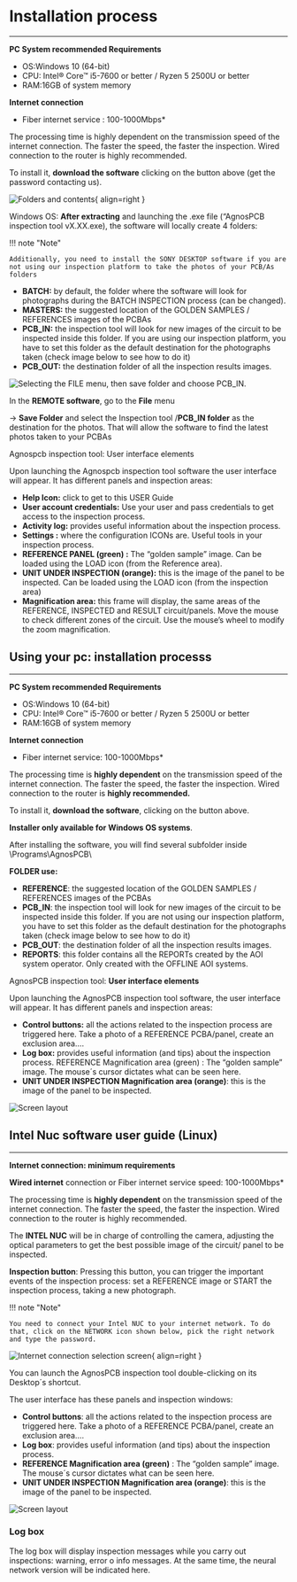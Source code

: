 # **Installation process**
___

**PC System recommended Requirements​**

- OS:Windows 10 (64-bit)
- CPU: Intel® Core™ i5-7600 or better / Ryzen 5 2500U or better
- RAM:16GB of system memory

**Internet connection**
- Fiber internet service : 100-1000Mbps*

The processing time is highly dependent on the transmission speed of the internet connection. The faster the speed, the faster the inspection. Wired connection to the router is highly recommended.

To install it, **download the software** clicking on the button above (get the password contacting us).

![Folders and contents](assets/software.PNG){ align=right }

Windows OS: **After extracting** and launching the .exe file (“AgnosPCB inspection tool vX.XX.exe), the software will locally create 4 folders: 


!!! note "Note"

    Additionally, you need to install the SONY DESKTOP software if you are not using our inspection platform to take the photos of your PCB/As folders



- **BATCH:** by default, the folder where the software will look for photographs during the BATCH INSPECTION process (can be changed).
- **MASTERS:** the suggested location of the GOLDEN SAMPLES / REFERENCES images of the PCBAs
- **PCB_IN:** the inspection tool will look for new images of the circuit to be inspected inside this folder. If you are using our inspection platform, you have to set this folder as the default destination for the photographs taken (check image below to see how to do it)
- **PCB_OUT:** the destination folder of all the inspection results images.

![Selecting the FILE menu, then save folder and choose PCB_IN.](assets/software-2.PNG)

In the **REMOTE software**, go to the **File** menu

-> **Save Folder** and select the Inspection tool /**PCB_IN folder** as the destination for the photos. That will allow the software to find the latest photos taken to your PCBAs

Agnospcb inspection tool: User interface elements

Upon launching the Agnospcb inspection tool software the user interface will appear. It has different panels and inspection areas:

- **​Help Icon:** click to get to this USER Guide
- **User account credentials:** Use your user and pass credentials to get access to the inspection process.
- **Activity log:** provides useful information about the inspection process.
- **Settings :** where the configuration ICONs are. Useful tools in your inspection process.
- **REFERENCE PANEL (green) :** The “golden sample” image. Can be loaded using the LOAD icon (from the Reference area).
- **UNIT UNDER INSPECTION (orange):** this is the image of the panel to be inspected. Can be loaded using the LOAD icon (from the inspection area)
- **Magnification area:** this frame will display, the same areas of the REFERENCE, INSPECTED and RESULT circuit/panels. Move the mouse to check different zones of the circuit. Use the mouse’s wheel to modify the zoom magnification.


## **Using your pc: installation processs**
___

**PC System recommended Requirements**

- OS:Windows 10 (64-bit)
- CPU: Intel® Core™ i5-7600 or better / Ryzen 5 2500U or better
- RAM:16GB of system memory

**Internet connection**

- Fiber internet service: 100-1000Mbps*

The processing time is **highly dependent** on the transmission speed of the internet connection. The faster the speed, the faster the inspection. Wired connection to the router is **highly recommended.**

To install it, **download the software**, clicking on the button above.

**Installer only available for Windows OS systems**.

After installing the software, you will find several subfolder inside \Programs\AgnosPCB\


**FOLDER use:**

- **REFERENCE**: the suggested location of the GOLDEN SAMPLES / REFERENCES images of the PCBAs
- **PCB_IN**: the inspection tool will look for new images of the circuit to be inspected inside this folder. If you are not using our inspection platform, you have to set this folder as the default destination for the photographs taken (check image below to see how to do it)
- **PCB_OUT**: the destination folder of all the inspection results images.
- **REPORTS**: this folder contains all the REPORTs created by the AOI system operator. Only created with the OFFLINE AOI systems.

AgnosPCB inspection tool: **User interface elements**

Upon launching the AgnosPCB inspection tool software, the user interface will appear. It has different panels and inspection areas:

- **Control buttons:** all the actions related to the inspection process are triggered here. Take a photo of a REFERENCE PCBA/panel, create an exclusion area….
- **Log box:** provides useful information (and tips) about the inspection process.
REFERENCE Magnification area (green) : The “golden sample” image. The mouse´s cursor dictates what can be seen here.
- **UNIT UNDER INSPECTION Magnification area (orange)**: this is the image of the panel to be inspected. 

![Screen layout](assets/pc-instalation-process.PNG)


## **Intel Nuc software user guide (Linux)**
___

**Internet connection: minimum requirements**

**Wired internet** connection or Fiber internet service speed: 100-1000Mbps*

The processing time is **highly dependent** on the transmission speed of the internet connection. The faster the speed, the faster the inspection. Wired connection to the router is highly recommended.

The **INTEL NUC** will be in charge of controlling the camera, adjusting the optical parameters to get the best possible image of the circuit/ panel to be inspected.

**Inspection button**: Pressing this button, you can trigger the important events of the inspection process: set a REFERENCE image or START the inspection process, taking a new photograph.

!!! note "Note"

    You need to connect your Intel NUC to your internet network. To do that, click on the NETWORK icon shown below, pick the right network and type the password.

![Internet connection selection screen](assets/TURN-OFF-WIFI.PNG){ align=right }

You can launch the AgnosPCB inspection tool double-clicking on its Desktop´s shortcut.

The user interface has these panels and inspection windows:

- **Control buttons**: all the actions related to the inspection process are triggered here. Take a photo of a REFERENCE PCBA/panel, create an exclusion area….
- **Log box**: provides useful information (and tips) about the inspection process.
- **REFERENCE Magnification area (green)** : The “golden sample” image. The mouse´s cursor dictates what can be seen here.
- **UNIT UNDER INSPECTION Magnification area (orange)**: this is the image of the panel to be inspected. 

![Screen layout](<assets/nuc installation.PNG>)

### **Log box** 

The log box will display inspection messages while you carry out inspections: warning, error o info messages. At the same time, the neural network version will be indicated here.

